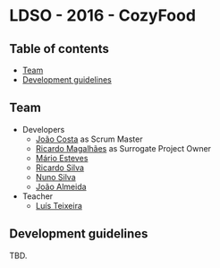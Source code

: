# LDSO - 2016 - CozyFood

## Table of contents
* [Team](#team)
* [Development guidelines](#development-guidelines)

## Team
* Developers
  * [João Costa](https://github.com/quartz55) as Scrum Master
  * [Ricardo Magalhães]() as Surrogate Project Owner
  * [Mário Esteves](https://github.com/SonawHeaven)
  * [Ricardo Silva](https://github.com/ricsilva93)
  * [Nuno Silva](https://github.com/nuno-silva18)
  * [João Almeida](https://github.com/johnnygato)
* Teacher
  * [Luís Teixeira](https://github.com/lfpt)
  
## Development guidelines

TBD.